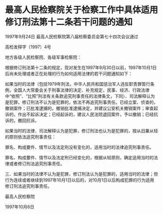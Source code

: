 # 最高人民检察院关于检察工作中具体适用修订刑法第十二条若干问题的通知

1997年9月24日 最高人民检察院第八届检察委员会第七十四次会议通过

<!-- INFO END -->

高检发释字〔1997〕4号

地方各级人民检察院、各级军事检察院：

根据修订刑法第十二条的规定，现对发生在1997年9月30日以前，1997年10月1日后尚未处理或者正在处理的行为如何适用法律的若干问题通知如下：

如果当时的法律（包括1979年刑法，中华人民共和国惩治军人违反职责罪暂行条例，全国人大常委会关于刑事法律的决定、补充规定，民事、经济、行政法律中“依照”、“比照”刑法有关条款追究刑事责任的法律条文，下同）、司法解释认为是犯罪，修订刑法不认为是犯罪的，依法不再追究刑事责任。已经立案、侦查的，撤销案件；已批准逮捕的，撤销批准逮捕决定，并建议公安机关撤销案件；审查起诉的，作出不起诉决定；已经起诉的，建议人民法院退回案件，予以撤销；已经抗诉的，撤回抗诉。

如果当时的法律、司法解释认为是犯罪，修订刑法也认为是犯罪的，按从旧兼从轻的原则依法追究刑事责任：

罪名、构成要件、情节以及法定刑没有变化的，适用当时的法律追究刑事责任。

罪名、构成要件、情节以及法定刑已经变化的，根据从轻原则，确定适用当时的法律或者修订刑法追究刑事责任。

三、如果当时的法律不认为是犯罪，修订刑法认为是犯罪的，适用当时的法律；但行为连续或者继续到1997年10月1日以后的，对10月1日以后构成犯罪的行为适用修订刑法追究刑事责任。

最高人民检察院

1997年10月6日